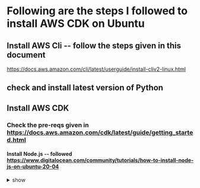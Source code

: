 # Following are the steps I followed to install AWS CDK on Ubuntu
## Install AWS Cli -- follow the steps given in this document
https://docs.aws.amazon.com/cli/latest/userguide/install-cliv2-linux.html

## check and install latest version of Python

## Install AWS CDK
### Check the pre-reqs given in https://docs.aws.amazon.com/cdk/latest/guide/getting_started.html
#### Install Node.js -- followed https://www.digitalocean.com/community/tutorials/how-to-install-node-js-on-ubuntu-20-04
<details><summary>show</summary>
<p>
```
sudo apt update
sudo apt install nodejs
nodejs -v
# Install npm #
sudo apt install npm
aws confgure --profile vgiri
# Install PIP and Virtualenv
  sudo python3 -m pip install --user virtualenv
  
```
</p>
</details>

# Heading
<details><summary>show</summary>
<p>

```bash

#Solution here.....
#Install python > 3.6
brew install python
python3 --version

#Install node from the node.js website
https://nodejs.org/en/download/
node --version

#Install aws-cdk
npm install -g aws-cdk

#Check version installed
cdk --version

https://github.com/aws-samples/aws-cdk-examples
```
</p>
</details>


